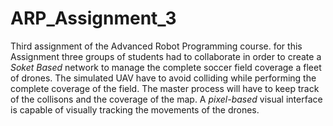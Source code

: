 # ARP_Assignment_3
Third assignment of the Advanced Robot Programming course.
for this Assignment three groups of students had to collaborate in order to create a *Soket Based* network to manage the complete soccer field coverage a fleet of drones. The simulated UAV have to avoid colliding while performing the complete coverage of the field. The master process will have to keep track of the collisons and the coverage of the map. A *pixel-based* visual interface is capable of visually tracking the movements of the drones.
